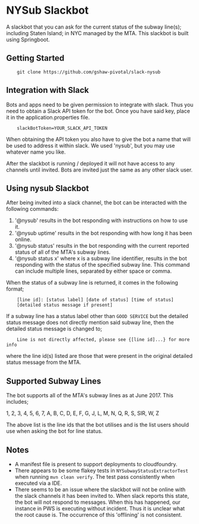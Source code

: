 # NYSub Slackbot #

A slackbot that you can ask for the current status of the subway line(s); including Staten Island; in NYC managed by the MTA. This slackbot is built using Springboot.

## Getting Started ###

```
    git clone https://github.com/gshaw-pivotal/slack-nysub
```

## Integration with Slack ##

Bots and apps need to be given permission to integrate with slack. Thus you need to obtain a Slack API token for the bot. Once you have said key, place it in the application.properties file.

```
    slackBotToken=YOUR_SLACK_API_TOKEN
```

When obtaining the API token you also have to give the bot a name that will be used to address it within slack. We used 'nysub', but you may use whatever name you like.

After the slackbot is running / deployed it will not have access to any channels until invited. Bots are invited just the same as any other slack user.

## Using nysub Slackbot ##

After being invited into a slack channel, the bot can be interacted with the following commands:

1. '@nysub' results in the bot responding with instructions on how to use it.
2. '@nysub uptime' results in the bot responding with how long it has been online.
3. '@nysub status' results in the bot responding with the current reported status of all of the MTA's subway lines.
4. '@nysub status x' where x is a subway line identifier, results in the bot responding with the status of the specified subway line. This command can include multiple lines, separated by either space or comma.

When the status of a subway line is returned, it comes in the following format;

```
    [line id]: [status label] [date of status] [time of status]
    [detailed status message if present]
```

If a subway line has a status label other than `GOOD SERVICE` but the detailed status message does not directly mention said subway line, then the detailed status message is changed to;

```
    Line is not directly affected, please see {[line id]...} for more info
```

where the line id(s) listed are those that were present in the original detailed status message from the MTA.

## Supported Subway Lines ##

The bot supports all of the MTA's subway lines as at June 2017. This includes;

1, 2, 3, 4, 5, 6, 7, A, B, C, D, E, F, G, J, L, M, N, Q, R, S, SIR, W, Z

The above list is the line ids that the bot utilises and is the list users should use when asking the bot for line status.

## Notes ##

- A manifest file is present to support deployments to cloudfoundry.
- There appears to be some flakey tests in `NYSubwayStatusExtractorTest` when running `mvn clean verify`. The test pass consistently when executed via a IDE.
- There seems to be an issue where the slackbot will not be online with the slack channels it has been invited to. When slack reports this state, the bot will not respond to messages. When this has happened, our instance in PWS is executing without incident. Thus it is unclear what the root cause is. The occurrence of this 'offlining' is not consistent.